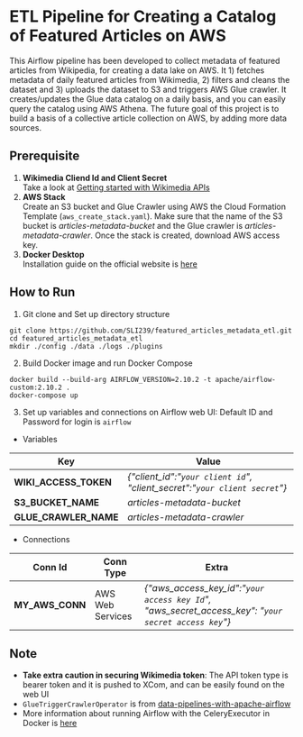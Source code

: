 # ETL Pipeline for Creating a Catalog of Featured Articles on AWS
This Airflow pipeline has been developed to collect metadata of featured articles from Wikipedia, for creating a data lake on AWS. It 1) fetches metadata of daily featured articles from Wikimedia, 2) filters and cleans the dataset and 3) uploads the dataset to S3 and triggers AWS Glue crawler. It creates/updates the Glue data catalog on a daily basis, and you can easily query the catalog using AWS Athena. The future goal of this project is to build a basis of a collective article collection on AWS, by adding more data sources.


## Prerequisite
1.  **Wikimedia Cliend Id and Client Secret**\
  Take a look at [Getting started with Wikimedia APIs](https://api.wikimedia.org/wiki/Getting_started_with_Wikimedia_APIs)
2.  **AWS Stack**\
  Create an S3 bucket and Glue Crawler using AWS the Cloud Formation Template (`aws_create_stack.yaml`). Make sure that the name of the S3 bucket is *articles-metadata-bucket* and the Glue crawler is *articles-metadata-crawler*. Once the stack is created, download AWS access key.
3.  **Docker Desktop**\
  Installation guide on the official website is [here](https://docs.docker.com/compose/install/)
   

## How to Run
1. Git clone and Set up directory structure
```
git clone https://github.com/SLI239/featured_articles_metadata_etl.git
cd featured_articles_metadata_etl
mkdir ./config ./data ./logs ./plugins
```
2. Build Docker image and run Docker Compose
```
docker build --build-arg AIRFLOW_VERSION=2.10.2 -t apache/airflow-custom:2.10.2 .
docker-compose up
```
3. Set up variables and connections on Airflow web UI: Default ID and Password for login is `airflow`

- Variables
  
| Key                     | Value   | 
| ----------------------- | ------- | 
|  **WIKI_ACCESS_TOKEN**  | *{"client_id":"`your client id`", "client_secret":"`your client secret`"}* | 
|  **S3_BUCKET_NAME**     | *articles-metadata-bucket*  | 
|  **GLUE_CRAWLER_NAME**  | *articles-metadata-crawler* | 

- Connections

| Conn Id            | Conn Type    | Extra        | 
| ----------------------- | ------- | ----------------------- | 
| **MY_AWS_CONN**    | AWS Web Services | *{"aws_access_key_id":"`your access key Id`", "aws_secret_access_key": "`your secret access key`"}* |


## Note
- **Take extra caution in securing Wikimedia token**: The API token type is bearer token and it is pushed to XCom, and can be easily found on the web UI
- `GlueTriggerCrawlerOperator` is from [data-pipelines-with-apache-airflow](https://github.com/BasPH/data-pipelines-with-apache-airflow/blob/master/chapter16/dags/custom/operators.py)
- More information about running Airflow with the CeleryExecutor in Docker is [here](https://airflow.apache.org/docs/apache-airflow/stable/howto/docker-compose/index.html)


